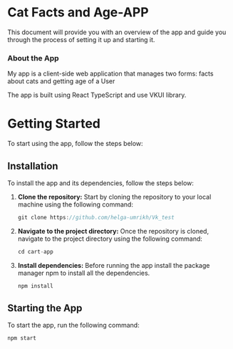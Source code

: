 # Cat Facts and Age-APP

This document will provide you with an overview of the app and guide you through the process of setting it up and starting it.

### **About the App** 
My app is a client-side web application that manages two forms: facts about cats and getting age of a User

The app is built using React TypeScript and use VKUI library.

# Getting Started
To start using the app, follow the steps below:

## Installation
To install the app and its dependencies, follow the steps below:
1.  **Clone the repository:** 
	Start by cloning the repository to your local machine using the following command:
	```cpp
	git clone https://github.com/helga-umrikh/Vk_test
	```
2.  **Navigate to the project directory:**
	Once the repository is cloned, navigate to the project directory using the following command:
	```cpp
	cd cart-app
	```
3. **Install dependencies:**
	Before running the app install the package manager npm to install all the dependencies. 
	```cpp
	npm install
	```
	
## Starting the App
To start the app, run the following command:
```cpp
npm start
```